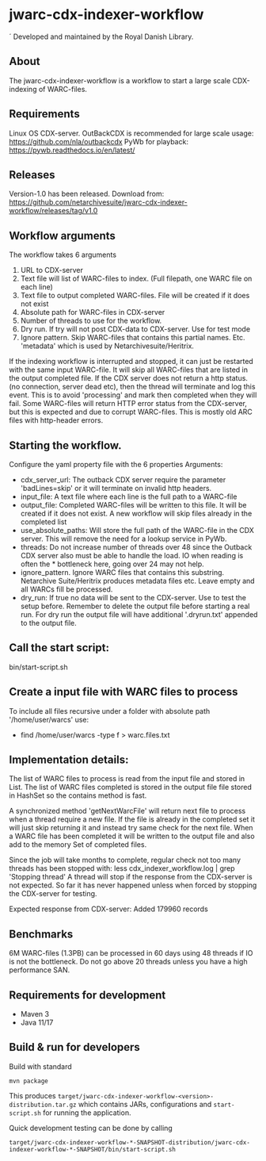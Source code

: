 # jwarc-cdx-indexer-workflow
´
Developed and maintained by the Royal Danish Library.


## About
The jwarc-cdx-indexer-workflow is a workflow to start a large scale CDX-indexing of WARC-files. 
 
## Requirements
Linux OS
CDX-server. OutBackCDX is  recommended for large scale usage: https://github.com/nla/outbackcdx
PyWb for playback: https://pywb.readthedocs.io/en/latest/
 
 
## Releases
Version-1.0 has been released. Download from: https://github.com/netarchivesuite/jwarc-cdx-indexer-workflow/releases/tag/v1.0
  
 
## Workflow arguments
The workflow takes 6 arguments
1) URL to CDX-server
2) Text file will list of WARC-files to index. (Full filepath, one WARC file on each line)
3) Text file to output completed WARC-files. File will be created if it does not exist
4) Absolute path for WARC-files in CDX-server
5) Number of threads to use for the workflow.
6) Dry run. If try will not post CDX-data to CDX-server. Use for test mode
7) Ignore pattern. Skip WARC-files that contains this partial names. Etc. 'metadata' which is used by Netarchivesuite/Heritrix.

If the indexing workflow is interrupted and stopped, it can just be restarted with the same input WARC-file. It will skip all WARC-files that are listed in the output completed file.
If the CDX server does not return a http status. (no connection, server dead etc), then the thread will terminate and log this event. This is to avoid 'processing' and mark then completed when they will fail. 
Some WARC-files will return HTTP error status from the CDX-server, but this is expected and due to corrupt WARC-files. This is mostly old ARC files with http-header errors.


## Starting the workflow.
Configure the yaml property file with the 6 properties
 Arguments:
 * cdx_server_url: The outback CDX server require the parameter 'badLines=skip' or it will terminate on invalid http headers.
 * input_file: A text file where each line is the full path to a WARC-file 
 * output_file: Completed WARC-files will be written to this file. It will be created if it does not exist. A new workflow will skip files already in the completed list
 * use_absolute_paths: Will store the full path of the WARC-file in the CDX server. This will remove the need for a lookup service in PyWb.
 * threads: Do not increase number of threads over 48 since the Outback CDX server also must be able to handle the load. IO when reading is often the * bottleneck here, going over 24 may not help.
 * ignore_pattern. Ignore WARC files that contains this substring. Netarchive Suite/Heritrix produces metadata files etc. Leave empty and all WARCs fill be processed.
 * dry_run: If true no data will be sent to the CDX-server. Use to test the setup before. Remember to delete the output file before starting a real run. For dry run the output file will have additional  '.dryrun.txt' appended to the output file.


## Call the start script:
bin/start-script.sh


## Create a input file with WARC files to process
To include all files recursive under a folder with absolute path '/home/user/warcs' use: 
* find /home/user/warcs -type f > warc.files.txt


## Implementation details:
The list of WARC files to process is read from the input file and stored in List<String>.
The list of WARC files completed is stored in the output file file stored in HashSet<String> so the contains method is fast.

A synchronized method 'getNextWarcFile' will return next file to process when a thread require a new file.
If the file is already in the completed set it will just skip returning it and instead try same check for the next file.
When a WARC file has been completed it will be written to the output file and also add to the memory Set of completed files.

Since the job will take months to complete, regular check not too many threads has been stopped with:
less cdx_indexer_workflow.log | grep 'Stopping thread'
A thread will stop if the response from the CDX-server is not expected.
So far it has never happened unless when forced by stopping the CDX-server for testing.
 
Expected response from CDX-server: Added 179960 records

## Benchmarks
6M WARC-files (1.3PB) can be processed in 60 days using 48 threads if IO is not the bottleneck. Do not go above 20 threads unless you have a high performance SAN.

## Requirements for development

* Maven 3                                  
* Java 11/17


## Build & run for developers

Build with standard
```
mvn package
```

This produces `target/jwarc-cdx-indexer-workflow-<version>-distribution.tar.gz` which contains JARs, configurations and
`start-script.sh` for running the application. 

Quick development testing can be done by calling
```shell
target/jwarc-cdx-indexer-workflow-*-SNAPSHOT-distribution/jwarc-cdx-indexer-workflow-*-SNAPSHOT/bin/start-script.sh
```


